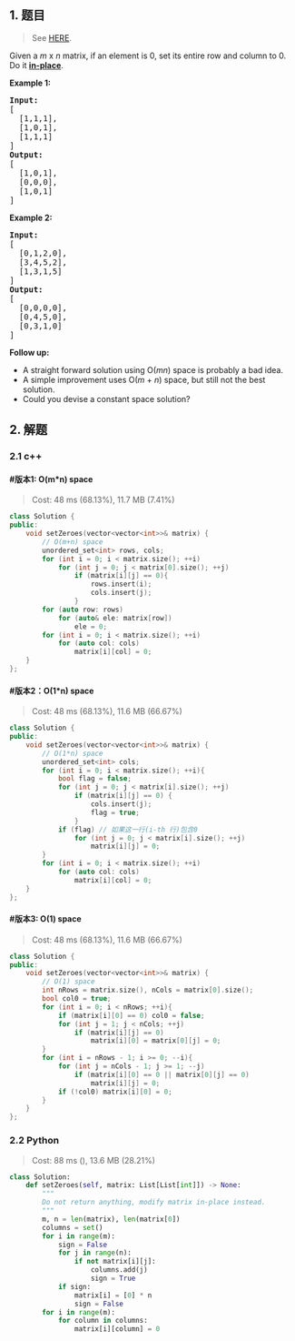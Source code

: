 ## 1. 题目

> See [HERE](https://leetcode.com/problems/set-matrix-zeroes/).

<div><p>Given a <em>m</em> x <em>n</em> matrix, if an element is 0, set its entire row and column to 0. Do it <a href="https://en.wikipedia.org/wiki/In-place_algorithm" target="_blank"><strong>in-place</strong></a>.</p>

<p><strong>Example 1:</strong></p>

<pre><strong>Input:</strong> 
[
&nbsp; [1,1,1],
&nbsp; [1,0,1],
&nbsp; [1,1,1]
]
<strong>Output:</strong> 
[
&nbsp; [1,0,1],
&nbsp; [0,0,0],
&nbsp; [1,0,1]
]
</pre>

<p><strong>Example 2:</strong></p>

<pre><strong>Input:</strong> 
[
&nbsp; [0,1,2,0],
&nbsp; [3,4,5,2],
&nbsp; [1,3,1,5]
]
<strong>Output:</strong> 
[
&nbsp; [0,0,0,0],
&nbsp; [0,4,5,0],
&nbsp; [0,3,1,0]
]
</pre>

<p><strong>Follow up:</strong></p>

<ul>
	<li>A straight forward solution using O(<em>m</em><em>n</em>) space is probably a bad idea.</li>
	<li>A simple improvement uses O(<em>m</em> + <em>n</em>) space, but still not the best solution.</li>
	<li>Could you devise a constant space solution?</li>
</ul>
</div>

## 2. 解题

### 2.1 c++

#### #版本1: O(m*n) space

> Cost: 48 ms (68.13%), 11.7 MB (7.41%)

```cpp
class Solution {
public:
    void setZeroes(vector<vector<int>>& matrix) {
        // O(m+n) space
        unordered_set<int> rows, cols;
        for (int i = 0; i < matrix.size(); ++i)
            for (int j = 0; j < matrix[0].size(); ++j)
                if (matrix[i][j] == 0){
                    rows.insert(i);
                    cols.insert(j);
                }
        for (auto row: rows)
            for (auto& ele: matrix[row])
                ele = 0;
        for (int i = 0; i < matrix.size(); ++i)
            for (auto col: cols)
                matrix[i][col] = 0;
    }
};
```

#### #版本2：O(1*n) space

> Cost: 48 ms (68.13%), 11.6 MB (66.67%)

```cpp
class Solution {
public:
    void setZeroes(vector<vector<int>>& matrix) {
        // O(1*n) space
        unordered_set<int> cols;
        for (int i = 0; i < matrix.size(); ++i){
            bool flag = false;
            for (int j = 0; j < matrix[i].size(); ++j)
                if (matrix[i][j] == 0) {
                    cols.insert(j);
                    flag = true;
                }
            if (flag) // 如果这一行(i-th 行)包含0
                for (int j = 0; j < matrix[i].size(); ++j)
                    matrix[i][j] = 0;
        }
        for (int i = 0; i < matrix.size(); ++i)
            for (auto col: cols)
                matrix[i][col] = 0;
    }
};
```

#### #版本3: O(1) space

> Cost: 48 ms (68.13%), 11.6 MB (66.67%)

```cpp
class Solution {
public:
    void setZeroes(vector<vector<int>>& matrix) {
        // O(1) space
        int nRows = matrix.size(), nCols = matrix[0].size();
        bool col0 = true;
        for (int i = 0; i < nRows; ++i){
            if (matrix[i][0] == 0) col0 = false;
            for (int j = 1; j < nCols; ++j)
                if (matrix[i][j] == 0)
                    matrix[i][0] = matrix[0][j] = 0;
        }
        for (int i = nRows - 1; i >= 0; --i){
            for (int j = nCols - 1; j >= 1; --j)
                if (matrix[i][0] == 0 || matrix[0][j] == 0)
                    matrix[i][j] = 0;
            if (!col0) matrix[i][0] = 0;
        }
    }
};
```

### 2.2 Python

> Cost: 88 ms (), 13.6 MB (28.21%)

```python
class Solution:
    def setZeroes(self, matrix: List[List[int]]) -> None:
        """
        Do not return anything, modify matrix in-place instead.
        """
        m, n = len(matrix), len(matrix[0])
        columns = set()
        for i in range(m):
            sign = False
            for j in range(n):
                if not matrix[i][j]:
                    columns.add(j)
                    sign = True
            if sign:
                matrix[i] = [0] * n
                sign = False
        for i in range(m):
            for column in columns:
                matrix[i][column] = 0
```

